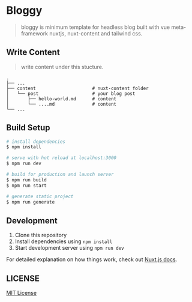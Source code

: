
# Bloggy
> bloggy is minimum template for headless blog built with vue meta-framework nuxtjs, nuxt-content and tailwind css.

## Write Content
> write content under this stucture.

    .
    ├── ...
    ├── content                 	# nuxt-content folder
    │   └── post          			# your blog post
    │   	├── hello-world.md      # content
    │   	└── ....md              # content
    └── ...

## Build Setup

```bash
# install dependencies
$ npm install

# serve with hot reload at localhost:3000
$ npm run dev

# build for production and launch server
$ npm run build
$ npm run start

# generate static project
$ npm run generate
```

## Development

1. Clone this repository
2. Install dependencies using `npm install`
3. Start development server using `npm run dev`

For detailed explanation on how things work, check out [Nuxt.js docs](https://nuxtjs.org).

## LICENSE
[MIT License](./LICENSE)